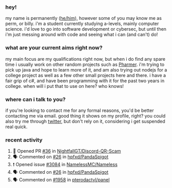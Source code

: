 ### hey!
my name is permanently ([he/him](https://pronoun.is/he)), however some of you may know me as perm, or billy. i'm a student currently studying a-levels, mainly computer science. i'd love to go into software development or cybersec, but until then i'm just messing around with code and seeing what i can (and can't) do!

### what are your current aims right now?
my main focus are my qualifications right now, but when i do find any spare time i usually work on other random projects such as [Pharmer](https://github.com/Permanently/Pharmer). i'm trying to pick up java and hope to learn more of it, and am also trying out nodejs for a college project as well as a few other small projects here and there. i have a fair grip of c#, and have been programming with it for the past two years in college. when will i put that to use on here? who knows!

### where can i talk to you?
if you're looking to contact me for any formal reasons, you'd be better contacting me via email. good thing it shows on my profile, right? you could also try me through [twitter](https://twitter.com/permanentlay), but don't rely on it, considering i get suspended real quick.

### recent activity
<!--START_SECTION:activity-->
1. 💪 Opened PR [#36](https://github.com/NightfallGT/Discord-QR-Scam/pull/36) in [NightfallGT/Discord-QR-Scam](https://github.com/NightfallGT/Discord-QR-Scam)
2. 🗣 Commented on [#26](https://github.com/hpfxd/PandaSpigot/issues/26) in [hpfxd/PandaSpigot](https://github.com/hpfxd/PandaSpigot)
3. ❗️ Opened issue [#3084](https://github.com/NamelessMC/Nameless/issues/3084) in [NamelessMC/Nameless](https://github.com/NamelessMC/Nameless)
4. 🗣 Commented on [#26](https://github.com/hpfxd/PandaSpigot/issues/26) in [hpfxd/PandaSpigot](https://github.com/hpfxd/PandaSpigot)
5. 🗣 Commented on [#1958](https://github.com/pterodactyl/panel/issues/1958) in [pterodactyl/panel](https://github.com/pterodactyl/panel)
<!--END_SECTION:activity-->
